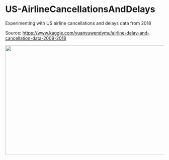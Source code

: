 # US-AirlineCancellationsAndDelays

Experimenting with US airline cancellations and delays data from 2018

Source: https://www.kaggle.com/yuanyuwendymu/airline-delay-and-cancellation-data-2009-2018

<img src="https://user-images.githubusercontent.com/74201038/154743756-34b28190-5d11-4f11-a61d-73517e6beb1e.jpg" width="600" height="350">
